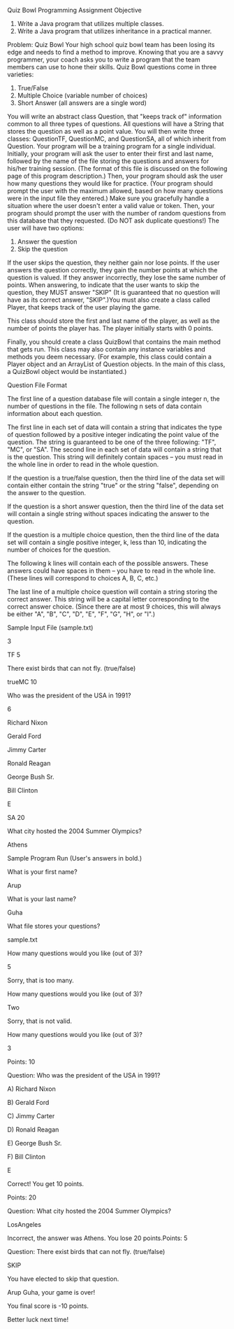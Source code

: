 Quiz Bowl
Programming Assignment
Objective
1. Write a Java program that utilizes multiple classes.
2. Write a Java program that utilizes inheritance in a practical manner.

Problem: Quiz Bowl
Your high school quiz bowl team has been losing its edge and needs to find a method to improve. Knowing that you are a savvy programmer, your coach asks you to write a program that the team members can use to hone their skills. Quiz Bowl questions come in three varieties:

1) True/False
2) Multiple Choice (variable number of choices)
3) Short Answer (all answers are a single word)

You will write an abstract class Question, that "keeps track of" information common to all three types of questions. All questions will have a String that stores the question as well as a point value. You will then write three classes: QuestionTF, QuestionMC, and QuestionSA, all of which inherit from Question.
Your program will be a training program for a single individual. Initially, your program will ask the user to enter their first and last name, followed by the name of the file storing the questions and answers for his/her training session. (The format of this file is discussed on the following page of this program description.) Then, your program should ask the user how many questions they would like for practice. (Your program should prompt the user with the maximum allowed, based on how many questions were in the input file they entered.) Make sure you gracefully handle a situation where the user doesn't enter a valid value or token. Then, your program should prompt the user with the number of random questions from this database that they requested. (Do NOT ask duplicate questions!) The user will have two options:

1) Answer the question
2) Skip the question

If the user skips the question, they neither gain nor lose points.
If the user answers the question correctly, they gain the number points at which the question is valued. If they answer incorrectly, they lose the same number of points. When answering, to indicate that the user wants to skip the question, they MUST answer "SKIP" (It is guaranteed that no question will have as its correct answer, "SKIP".)You must also create a class called Player, that keeps track of the user playing the game.

This class should store the first and last name of the player, as well as the number of points the player has. The player initially starts with 0 points.

Finally, you should create a class QuizBowl that contains the main method that gets run. This class may also contain any instance variables and methods you deem necessary. (For example, this class could contain a Player object and an ArrayList of Question objects. In the main of this class, a QuizBowl object would be instantiated.)

Question File Format

The first line of a question database file will contain a single integer n, the number of questions in the file. The following n sets of data contain information about each question.

The first line in each set of data will contain a string that indicates the type of question followed by a positive integer indicating the point value of the question. The string is guaranteed to be one of the three following: "TF", "MC", or "SA".
The second line in each set of data will contain a string that is the question. This string will definitely contain spaces – you must read in the whole line in order to read in the whole question.

If the question is a true/false question, then the third line of the data set will contain either contain the string "true" or the string "false", depending on the answer to the question.

If the question is a short answer question, then the third line of the data set will contain a single string without spaces indicating the answer to the question.

If the question is a multiple choice question, then the third line of the data set will contain a single positive integer, k, less than 10, indicating the number of choices for the question.

The following k lines will contain each of the possible answers. These answers could have spaces in them – you have to read in the whole line. (These lines will correspond to choices A, B, C, etc.)

The last line of a multiple choice question will contain a string storing the correct answer.
This string will be a capital letter corresponding to the correct answer choice. (Since there are at most 9 choices, this will always be either "A", "B", "C", "D", "E", "F", "G", "H", or "I".)

Sample Input File (sample.txt)

3

TF 5

There exist birds that can not fly. (true/false)

trueMC 10

Who was the president of the USA in 1991?

6

Richard Nixon

Gerald Ford

Jimmy Carter

Ronald Reagan

George Bush Sr.

Bill Clinton

E

SA 20

What city hosted the 2004 Summer Olympics?

Athens


Sample Program Run (User's answers in bold.)

What is your first name?

Arup

What is your last name?

Guha

What file stores your questions?

sample.txt

How many questions would you like (out of 3)?

5

Sorry, that is too many.

How many questions would you like (out of 3)?

Two

Sorry, that is not valid.

How many questions would you like (out of 3)?

3

Points: 10

Question: Who was the president of the USA in 1991?

A) Richard Nixon

B) Gerald Ford

C) Jimmy Carter

D) Ronald Reagan

E) George Bush Sr.

F) Bill Clinton

E

Correct! You get 10 points.

Points: 20

Question: What city hosted the 2004 Summer Olympics?

LosAngeles

Incorrect, the answer was Athens. You lose 20 points.Points: 5

Question: There exist birds that can not fly. (true/false)

SKIP

You have elected to skip that question.

Arup Guha, your game is over!

You final score is -10 points.

Better luck next time!
